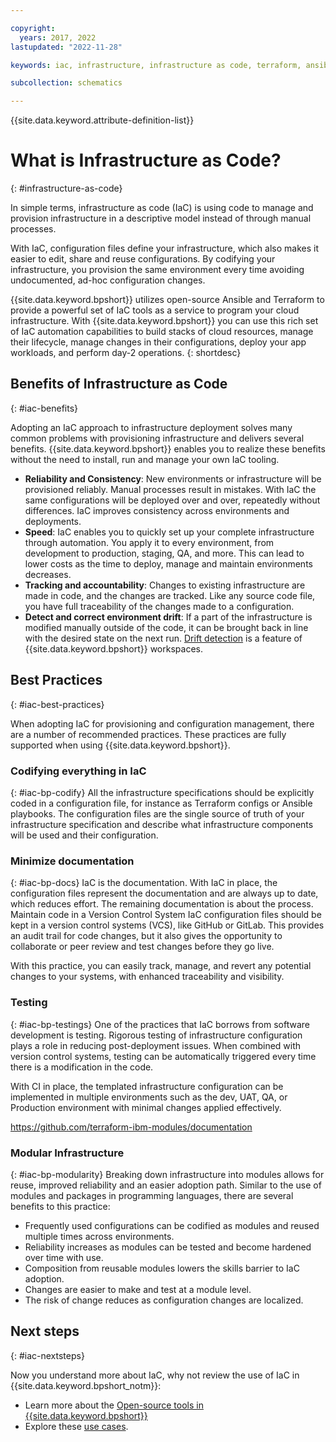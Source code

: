 ```yaml
---

copyright:
  years: 2017, 2022
lastupdated: "2022-11-28"

keywords: iac, infrastructure, infrastructure as code, terraform, ansible

subcollection: schematics

---
```


{{site.data.keyword.attribute-definition-list}}

# What is Infrastructure as Code?
{: #infrastructure-as-code}

In simple terms, infrastructure as code (IaC) is using code to manage and provision infrastructure in a descriptive model instead of through manual processes. 

With IaC, configuration files define your infrastructure, which also makes it easier to edit, share and reuse configurations. By codifying your infrastructure, you provision the same environment every time avoiding undocumented, ad-hoc configuration changes.

{{site.data.keyword.bpshort}} utilizes open-source Ansible and Terraform to provide a powerful set of IaC tools as a service to program your cloud infrastructure. With {{site.data.keyword.bpshort}} you can use this rich set of IaC automation capabilities to build stacks of cloud resources, manage their lifecycle, manage changes in their configurations, deploy your app workloads, and perform day-2 operations.
{: shortdesc}

## Benefits of Infrastructure as Code
{: #iac-benefits}

Adopting an IaC approach to infrastructure deployment solves many common problems with provisioning infrastructure and delivers several benefits. {{site.data.keyword.bpshort}} enables you to realize these benefits without the need to install, run and manage your own IaC tooling. 

- **Reliability and Consistency**: New environments or infrastructure will be provisioned reliably. Manual processes result in mistakes. With IaC the same configurations will be deployed over and over, repeatedly without differences. IaC improves consistency across environments and deployments. 
- **Speed**: IaC enables you to quickly set up your complete infrastructure through automation. You apply it to every environment, from development to production, staging, QA, and more. This can lead to lower costs as the time to deploy, manage and maintain environments decreases.
- **Tracking and accountability**: Changes to existing infrastructure are made in code, and the changes are tracked. Like any source code file, you have full traceability of the changes made to a configuration.
- **Detect and correct environment drift**: If a part of the infrastructure is modified manually outside of the code, it can be brought back in line with the desired state on the next run. [Drift detection](/docs/schematics?topic=schematics-drift-note) is a feature of {{site.data.keyword.bpshort}} workspaces. 




## Best Practices 
{: #iac-best-practices}

When adopting IaC for provisioning and configuration management, there are a number of recommended practices. These practices are fully supported when using {{site.data.keyword.bpshort}}. 

### Codifying everything in IaC
{: #iac-bp-codify}
All the infrastructure specifications should be explicitly coded in a configuration file, for instance as Terraform configs or Ansible playbooks. The configuration files are the single source of truth of your infrastructure specification and describe what infrastructure components will be used and their configuration.

### Minimize documentation
{: #iac-bp-docs}
IaC is the documentation. With IaC in place, the configuration files represent the documentation and are always up to date, which reduces effort. The remaining documentation is about the process. 
Maintain code in a Version Control System
IaC configuration files should be kept in a version control systems (VCS), like GitHub or GitLab. This provides an audit trail for code changes, but it also gives the opportunity to collaborate or peer review and test changes before they go live.

With this practice, you can easily track, manage, and revert any potential changes to your systems, with enhanced traceability and visibility.

### Testing
{: #iac-bp-testings} 
One of the practices that IaC borrows from software development is testing. Rigorous testing of infrastructure configuration plays a role in reducing post-deployment issues. When combined with version control systems, testing can be automatically triggered every time there is a modification in the code.

With CI in place, the templated infrastructure configuration can be implemented in multiple environments such as the dev, UAT, QA, or Production environment with minimal changes applied effectively.

https://github.com/terraform-ibm-modules/documentation

### Modular Infrastructure
{: #iac-bp-modularity}
Breaking down infrastructure into modules allows for reuse, improved reliability and an easier adoption path.  Similar to the use of modules and packages in programming languages, there are several  benefits to this practice:

- Frequently used configurations can be codified as modules and reused multiple times across environments. 
- Reliability increases as modules can be tested and become hardened over time with use. 
- Composition from reusable modules lowers the skills barrier to IaC adoption. 
- Changes are easier to make and test at a module level. 
- The risk of change reduces as configuration changes are localized. 

## Next steps
{: #iac-nextsteps}

Now you understand more about IaC, why not review the use of IaC in {{site.data.keyword.bpshort_notm}}: 
- Learn more about the [Open-source tools in {{site.data.keyword.bpshort}}](/docs/schematics?topic=schematics-schematics-open-projects)
- Explore these [use cases](/docs/schematics?topic=schematics-how-it-works).


